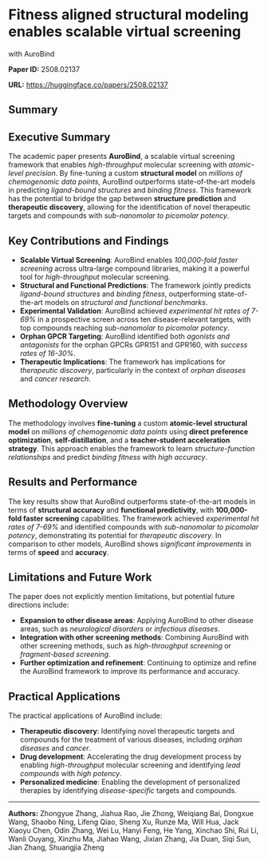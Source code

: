 # Fitness aligned structural modeling enables scalable virtual screening
  with AuroBind

**Paper ID:** 2508.02137

**URL:** https://huggingface.co/papers/2508.02137

## Summary

## Executive Summary
The academic paper presents **AuroBind**, a scalable virtual screening framework that enables *high-throughput* molecular screening with *atomic-level precision*. By fine-tuning a custom **structural model** on *millions of chemogenomic data points*, AuroBind outperforms state-of-the-art models in predicting *ligand-bound structures* and *binding fitness*. This framework has the potential to bridge the gap between **structure prediction** and **therapeutic discovery**, allowing for the identification of novel therapeutic targets and compounds with *sub-nanomolar to picomolar potency*.

## Key Contributions and Findings
* **Scalable Virtual Screening**: AuroBind enables *100,000-fold faster screening* across ultra-large compound libraries, making it a powerful tool for *high-throughput* molecular screening.
* **Structural and Functional Predictions**: The framework jointly predicts *ligand-bound structures* and *binding fitness*, outperforming state-of-the-art models on *structural and functional benchmarks*.
* **Experimental Validation**: AuroBind achieved *experimental hit rates of 7-69%* in a prospective screen across ten disease-relevant targets, with top compounds reaching *sub-nanomolar to picomolar potency*.
* **Orphan GPCR Targeting**: AuroBind identified both *agonists and antagonists* for the orphan GPCRs GPR151 and GPR160, with *success rates of 16-30%*.
* **Therapeutic Implications**: The framework has implications for *therapeutic discovery*, particularly in the context of *orphan diseases* and *cancer research*.

## Methodology Overview
The methodology involves **fine-tuning** a custom **atomic-level structural model** on *millions of chemogenomic data points* using **direct preference optimization**, **self-distillation**, and a **teacher-student acceleration strategy**. This approach enables the framework to learn *structure-function relationships* and predict *binding fitness* with *high accuracy*.

## Results and Performance
The key results show that AuroBind outperforms state-of-the-art models in terms of **structural accuracy** and **functional predictivity**, with **100,000-fold faster screening** capabilities. The framework achieved *experimental hit rates of 7-69%* and identified compounds with *sub-nanomolar to picomolar potency*, demonstrating its potential for *therapeutic discovery*. In comparison to other models, AuroBind shows *significant improvements* in terms of **speed** and **accuracy**.

## Limitations and Future Work
The paper does not explicitly mention limitations, but potential future directions include:
* **Expansion to other disease areas**: Applying AuroBind to other disease areas, such as *neurological disorders* or *infectious diseases*.
* **Integration with other screening methods**: Combining AuroBind with other screening methods, such as *high-throughput screening* or *fragment-based screening*.
* **Further optimization and refinement**: Continuing to optimize and refine the AuroBind framework to improve its performance and accuracy.

## Practical Applications
The practical applications of AuroBind include:
* **Therapeutic discovery**: Identifying novel therapeutic targets and compounds for the treatment of various diseases, including *orphan diseases* and *cancer*.
* **Drug development**: Accelerating the drug development process by enabling *high-throughput* molecular screening and identifying *lead compounds* with *high potency*.
* **Personalized medicine**: Enabling the development of personalized therapies by identifying *disease-specific* targets and compounds.

---

**Authors:** Zhongyue Zhang, Jiahua Rao, Jie Zhong, Weiqiang Bai, Dongxue Wang, Shaobo Ning, Lifeng Qiao, Sheng Xu, Runze Ma, Will Hua, Jack Xiaoyu Chen, Odin Zhang, Wei Lu, Hanyi Feng, He Yang, Xinchao Shi, Rui Li, Wanli Ouyang, Xinzhu Ma, Jiahao Wang, Jixian Zhang, Jia Duan, Siqi Sun, Jian Zhang, Shuangjia Zheng
